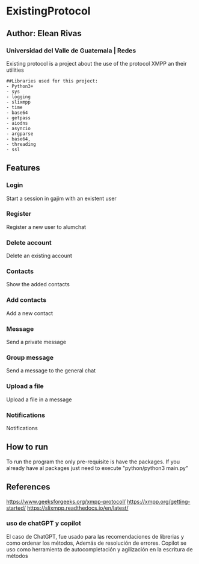 # ExistingProtocol
## Author: Elean Rivas
### Universidad del Valle de Guatemala | Redes

Existing protocol is a project about the use of the protocol XMPP an their utilities

    ##Libraries used for this project:
    - Python3+
    - sys
    - logging
    - slixmpp
    - time
    - base64
    - getpass
    - aiodns
    - asyncio
    - argparse 
    - base64, 
    - threading
    - ssl


## Features
### Login
Start a session in gajim with an existent user

### Register
Register a new user to alumchat

### Delete account
Delete an existing account

### Contacts
Show the added contacts

### Add contacts
Add a new contact

### Message
Send a private message

### Group message
Send a message to the general chat

### Upload a file
Upload a file in a message

### Notifications
Notifications

## How to run
To run the program the only pre-requisite is have the packages.
If you already have al packages just need to execute "python/python3 main.py"


## References
https://www.geeksforgeeks.org/xmpp-protocol/
https://xmpp.org/getting-started/
https://slixmpp.readthedocs.io/en/latest/

### uso de chatGPT y copilot
El caso de ChatGPT, fue usado para las recomendaciones de librerias y como ordenar los métodos, Además de resolución de errores.
Copilot se uso como herramienta de autocompletación y agilización en la escritura de métodos 